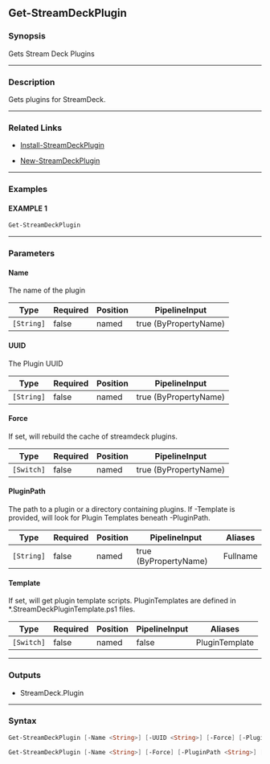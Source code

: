Get-StreamDeckPlugin
--------------------




### Synopsis
Gets Stream Deck Plugins



---


### Description

Gets plugins for StreamDeck.



---


### Related Links
* [Install-StreamDeckPlugin](Install-StreamDeckPlugin.md)



* [New-StreamDeckPlugin](New-StreamDeckPlugin.md)





---


### Examples
#### EXAMPLE 1
```PowerShell
Get-StreamDeckPlugin
```



---


### Parameters
#### **Name**

The name of the plugin






|Type      |Required|Position|PipelineInput        |
|----------|--------|--------|---------------------|
|`[String]`|false   |named   |true (ByPropertyName)|



#### **UUID**

The Plugin UUID






|Type      |Required|Position|PipelineInput        |
|----------|--------|--------|---------------------|
|`[String]`|false   |named   |true (ByPropertyName)|



#### **Force**

If set, will rebuild the cache of streamdeck plugins.






|Type      |Required|Position|PipelineInput        |
|----------|--------|--------|---------------------|
|`[Switch]`|false   |named   |true (ByPropertyName)|



#### **PluginPath**

The path to a plugin or a directory containing plugins.
If -Template is provided, will look for Plugin Templates beneath -PluginPath.






|Type      |Required|Position|PipelineInput        |Aliases |
|----------|--------|--------|---------------------|--------|
|`[String]`|false   |named   |true (ByPropertyName)|Fullname|



#### **Template**

If set, will get plugin template scripts.
PluginTemplates are defined in *.StreamDeckPluginTemplate.ps1 files.






|Type      |Required|Position|PipelineInput|Aliases       |
|----------|--------|--------|-------------|--------------|
|`[Switch]`|false   |named   |false        |PluginTemplate|





---


### Outputs
* StreamDeck.Plugin






---


### Syntax
```PowerShell
Get-StreamDeckPlugin [-Name <String>] [-UUID <String>] [-Force] [-PluginPath <String>] [<CommonParameters>]
```
```PowerShell
Get-StreamDeckPlugin [-Name <String>] [-Force] [-PluginPath <String>] [-Template] [<CommonParameters>]
```
